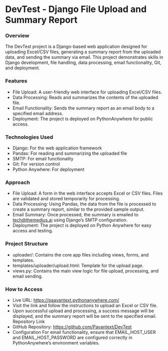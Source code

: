 # DevTest - Django File Upload and Summary Report
### Overview
The DevTest project is a Django-based web application designed for uploading Excel/CSV files, generating a summary report from the uploaded data, and sending the summary via email. This project demonstrates skills in Django development, file handling, data processing, email functionality, Git, and deployment.

### Features
- File Upload: A user-friendly web interface for uploading Excel/CSV files.
- Data Processing: Reads and summarizes the contents of the uploaded file.
- Email Functionality: Sends the summary report as an email body to a specified email address.
- Deployment: The project is deployed on PythonAnywhere for public access.
### Technologies Used
- Django: For the web application framework
- Pandas: For reading and summarizing the uploaded file
- SMTP: For email functionality
- Git: For version control
- Python Anywhere: For deployment
### Approach
- File Upload: A form in the web interface accepts Excel or CSV files. Files are validated and stored temporarily for processing.
- Data Processing: Using Pandas, the data from the file is processed to create a summary report, similar to the provided sample output.
- Email Summary: Once processed, the summary is emailed to tech@themedius.ai using Django’s SMTP configuration.
- Deployment: The project is deployed on Python Anywhere for easy access and testing.
### Project Structure
- uploader/: Contains the core app files including views, forms, and templates.
- templates/uploader/upload.html: Template for the upload page.
- views.py: Contains the main view logic for file upload, processing, and email sending.
### How to Access
- Live URL: https://paavantext.pythonanywhere.com/
- Visit the link and follow the instructions to upload an Excel or CSV file.
- Upon successful upload and processing, a success message will be displayed, and the summary report will be sent to the specified email.
Repository Link
- GitHub Repository: https://github.com/Pavantext/DevTest
- Configuration
For email functionality, ensure that EMAIL_HOST_USER and EMAIL_HOST_PASSWORD are configured correctly in PythonAnywhere’s environment variables.

